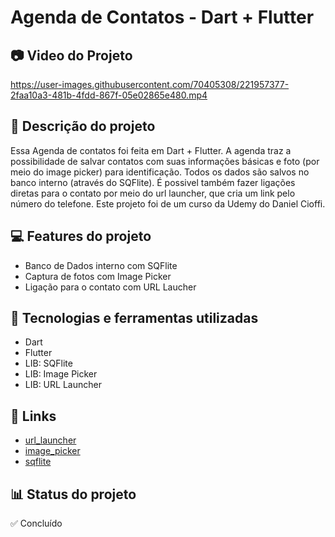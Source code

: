 # Agenda de Contatos - Dart + Flutter
## 📷 Video do Projeto

https://user-images.githubusercontent.com/70405308/221957377-2faa10a3-481b-4fdd-867f-05e02865e480.mp4

## 📝 Descrição do projeto
Essa Agenda de contatos foi feita em Dart + Flutter. A agenda traz a possibilidade de salvar contatos com suas informações básicas e foto (por meio do image picker) para identificação. Todos os dados são salvos no banco interno (através do SQFlite). É possivel também fazer ligações diretas para o contato por meio do url launcher, que cria um link pelo número do telefone. Este projeto foi de um curso da Udemy do Daniel Cioffi.

## 💻 Features do projeto
* Banco de Dados interno com SQFlite
* Captura de fotos com Image Picker
* Ligação para o contato com URL Laucher

## 🚀 Tecnologias e ferramentas utilizadas
* Dart
* Flutter
* LIB: SQFlite
* LIB: Image Picker
* LIB: URL Launcher

## 📌 Links
* [url_launcher](https://pub.dev/packages/url_launcher)
* [image_picker](https://pub.dev/packages/image_picker)
* [sqflite](https://pub.dev/packages/sqflite)

## 📊 Status do projeto
✅ Concluído
